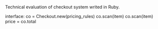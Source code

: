 Technical evaluation of checkout system writed in Ruby.

interface:
co = Checkout.new(pricing_rules)
co.scan(item)
co.scan(item)
price = co.total
